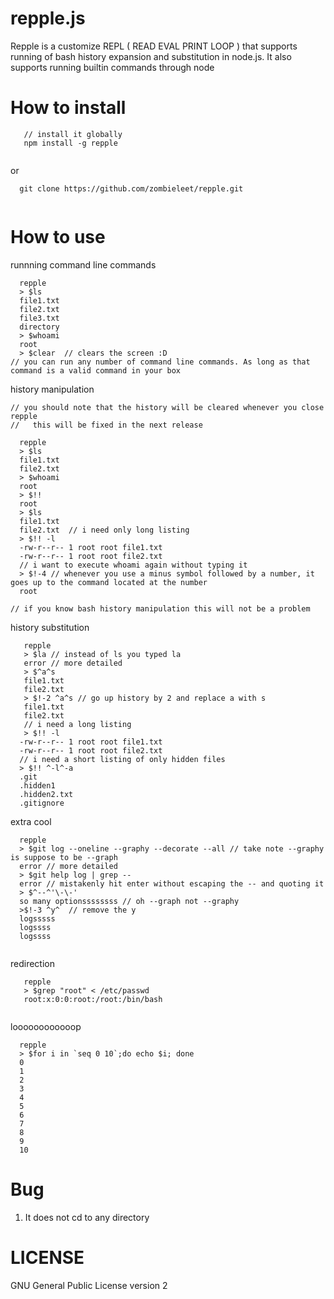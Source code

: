 # repple.js

Repple is a customize REPL ( READ EVAL PRINT LOOP ) that supports running of bash history expansion and substitution in node.js. It also supports running builtin commands through node


# How to install

```
   // install it globally
   npm install -g repple
   
```

or

```
  git clone https://github.com/zombieleet/repple.git
  
```
# How to use

runnning command line commands

```
  repple
  > $ls
  file1.txt
  file2.txt
  file3.txt
  directory
  > $whoami
  root
  > $clear  // clears the screen :D
// you can run any number of command line commands. As long as that command is a valid command in your box  
```

history manipulation

```
// you should note that the history will be cleared whenever you close repple
//   this will be fixed in the next release

  repple
  > $ls
  file1.txt
  file2.txt
  > $whoami
  root
  > $!!
  root
  > $ls
  file1.txt
  file2.txt  // i need only long listing
  > $!! -l
  -rw-r--r-- 1 root root file1.txt
  -rw-r--r-- 1 root root file2.txt
  // i want to execute whoami again without typing it
  > $!-4 // whenever you use a minus symbol followed by a number, it goes up to the command located at the number
  root
 
// if you know bash history manipulation this will not be a problem
```

history substitution

```
   repple
   > $la // instead of ls you typed la
   error // more detailed
   > $^a^s
   file1.txt
   file2.txt
   > $!-2 ^a^s // go up history by 2 and replace a with s
   file1.txt
   file2.txt
   // i need a long listing
   > $!! -l
  -rw-r--r-- 1 root root file1.txt
  -rw-r--r-- 1 root root file2.txt
  // i need a short listing of only hidden files
  > $!! ^-l^-a
  .git
  .hidden1
  .hidden2.txt
  .gitignore

```

extra cool

```
  repple
  > $git log --oneline --graphy --decorate --all // take note --graphy is suppose to be --graph
  error // more detailed
  > $git help log | grep --
  error // mistakenly hit enter without escaping the -- and quoting it
  > $^--^'\-\-'
  so many optionssssssss // oh --graph not --graphy
  >$!-3 ^y^  // remove the y
  logsssss
  logssss
  logssss
  
```

redirection

```
   repple
   > $grep "root" < /etc/passwd
   root:x:0:0:root:/root:/bin/bash
   
```


loooooooooooop
```
  repple
  > $for i in `seq 0 10`;do echo $i; done
  0
  1
  2
  3
  4
  5
  6
  7
  8
  9
  10
```


# Bug

1. It does not cd to any directory


# LICENSE
GNU General Public License version 2

